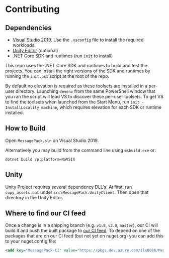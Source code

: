 # Contributing

## Dependencies

* [Visual Studio 2019](https://visualstudio.microsoft.com/). Use the `.vsconfig` file to install the required workloads.
* [Unity Editor](https://unity3d.com/unity/editor) (optional)
* .NET Core SDK and runtimes (run `init` to install)

This repo uses the .NET Core SDK and runtimes to build and test the projects.
You can install the right versions of the SDK and runtimes by running the `init.ps1` script at the root of the repo.

By default no elevation is required as these toolsets are installed in a per-user directory. Launching `devenv` from the same PowerShell window that you ran the script will lead VS to discover these per-user toolsets.
To get VS to find the toolsets when launched from the Start Menu, run `init -InstallLocality machine`, which requires elevation for each SDK or runtime installed.

## How to Build

Open `MessagePack.sln` on Visual Studio 2019.

Alternatively you may build from the command line using `msbuild.exe` or:

    dotnet build /p:platform=NoVSIX

## Unity

Unity Project requires several dependency DLL's. At first, run `copy_assets.bat` under `src\MessagePack.UnityClient`.
Then open that directory in the Unity Editor.

## Where to find our CI feed

Once a change is in a shipping branch (e.g. `v1.8`, `v2.0`, `master`), our CI will build it and push the built package
to [our CI feed](https://dev.azure.com/ils0086/MessagePack-CSharp/_packaging?_a=feed&feed=MessagePack-CI). To depend on
one of the packages that are on our CI feed (but not yet on nuget.org) you can add this to your nuget.config file:

```xml
<add key="MessagePack-CI" value="https://pkgs.dev.azure.com/ils0086/MessagePack-CSharp/_packaging/MessagePack-CI/nuget/v3/index.json" />
```
